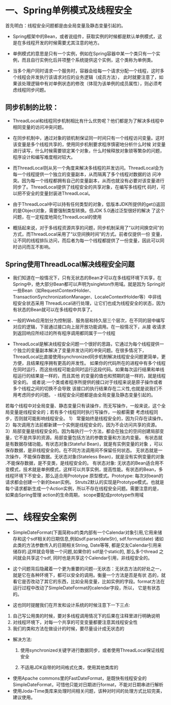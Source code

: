 # 一、Spring单例模式及线程安全

首先明白：线程安全问题都是由全局变量及静态变量引起的。  

- Spring框架中的Bean，或者说组件，获取实例的时候都是默认单例模式，这是在多线程开发的时候需要尤其注意的地方。

- 单例模式的意思是只有一个实例，例如在Spring容器中某一个类只有一个实例，而且自行实例化后并项整个系统提供这个实例，这个类称为单例类。

- 当多个用户同时请求一个服务时，容器会给每一个请求分配一个线程，这时多个线程会并发执行该请求对应的业务逻辑（成员方法），
此时就要注意了，如果该处理逻辑中有对单例状态的修改（体现为该单例的成员属性），则必须考虑线程同步问题。

## 同步机制的比较：

- ThreadLocal和线程同步机制相比有什么优势呢？他们都是为了解决多线程中相同变量的访问冲突问题。

- 在同步机制中，通过对象的锁机制保证同一时间只有一个线程访问变量。这时该变量是多个线程共享的，使用同步机制要求程序慎密地分析什么时候
对变量进行读写，什么时候需要锁定某个对象，什么时候释放对象锁等繁杂的问题，程序设计和编写难度相对较大。 

 

- 而ThreadLocal则从另一个角度来解决多线程的并发访问。ThreadLocal会为每一个线程提供一个独立的变量副本，从而隔离了多个线程对数据的访
问冲突。因为每一个线程都拥有自己的变量副本，从而也就没有必要对该变量进行同步了。ThreadLocal提供了线程安全的共享对象，在编写多线程代
码时，可以把不安全的变量封装进ThreadLocal。 

 

- 由于ThreadLocal中可以持有任何类型的对象，低版本JDK所提供的get()返回的是Object对象，需要强制类型转换。但JDK 5.0通过泛型很好的解决
了这个问题，在一定程度地简化ThreadLocal的使用

- 概括起来说，对于多线程资源共享的问题，同步机制采用了“以时间换空间”的方式，而ThreadLocal采用了“以空间换时间”的方式。前者仅提供一份
变量，让不同的线程排队访问，而后者为每一个线程都提供了一份变量，因此可以同时访问而互不影响。 

 

## Spring使用ThreadLocal解决线程安全问题 

 

-  我们知道在一般情况下，只有无状态的Bean才可以在多线程环境下共享，在Spring中，绝大部分Bean都可以声明为singleton作用域。就是因为
Spring对一些Bean（如RequestContextHolder、TransactionSynchronizationManager、LocaleContextHolder等）中非线程安全状态采用
ThreadLocal进行处理，让它们也成为线程安全的状态，因为有状态的Bean就可以在多线程中共享了。

 

-  一般的Web应用划分为控制层、服务层和持久层三个层次，在不同的层中编写对应的逻辑，下层通过接口向上层开放功能调用。在一般情况下，从接
收请求到返回响应所经过的所有程序调用都同属于一个线程


-  ThreadLocal是解决线程安全问题一个很好的思路，它通过为每个线程提供一个独立的变量副本解决了变量并发访问的冲突问题。在很多情况下，
ThreadLocal比直接使用synchronized同步机制解决线程安全问题更简单，更方便，且结果程序拥有更高的并发性。 
如果你的代码所在的进程中有多个线程在同时运行，而这些线程可能会同时运行这段代码。如果每次运行结果和单线程运行的结果是一样的，而且其他
的变量的值也和预期的是一样的，就是线程安全的。 或者说:一个类或者程序所提供的接口对于线程来说是原子操作或者多个线程之间的切换不会导致
该接口的执行结果存在二义性,也就是说我们不用考虑同步的问题。 - 线程安全问题都是由全局变量及静态变量引起的。  


 若每个线程中对全局变量、静态变量只有读操作，而无写操作，一般来说，这个全局变量是线程安全的；若有多个线程同时执行写操作，一般都需要
 考虑线程同步，否则就可能影响线程安全。
 1） 常量始终是线程安全的，因为只存在读操作。 
 2）每次调用方法前都新建一个实例是线程安全的，因为不会访问共享的资源。
 3）局部变量是线程安全的。因为每执行一个方法，都会在独立的空间创建局部变量，它不是共享的资源。局部变量包括方法的参数变量和方法内变量。
 有状态就是有数据存储功能。有状态对象(Stateful Bean)，就是有实例变量的对象  ，可以保存数据，是非线程安全的。在不同方法调用间不保留任何状态。
 无状态就是一次操作，不能保存数据。无状态对象(Stateless Bean)，就是没有实例变量的对象  .不能保存数据，是不变类，是线程安全的。
 有状态对象:
 无状态的Bean适合用不变模式，技术就是单例模式，这样可以共享实例，提高性能。有状态的Bean，多线程环境下不安全，那么适合用Prototype
 原型模式。Prototype: 每次对bean的请求都会创建一个新的bean实例。
 Struts2默认的实现是Prototype模式。也就是每个请求都新生成一个Action实例，所以不存在线程安全问题。需要注意的是，如果由Spring管理
 action的生命周期， scope要配成prototype作用域

# 二、线程安全案例
-  SimpleDateFormat(下面简称sdf)类内部有一个Calendar对象引用,它用来储存和这个sdf相关的日期信息,例如sdf.parse(dateStr), 
sdf.format(date) 诸如此类的方法参数传入的日期相关String, Date等等, 都是交友Calendar引用来储存的.这样就会导致一个问题,如果你的
sdf是个static的, 那么多个thread 之间就会共享这个sdf, 同时也是共享这个Calendar引用，非线程安全的。


-  这个问题背后隐藏着一个更为重要的问题--无状态：无状态方法的好处之一，就是它在各种环境下，都可以安全的调用。衡量一个方法是否是有状
态的，就看它是否改动了其它的东西，比如全局变量，比如实例的字段。format方法在运行过程中改动了SimpleDateFormat的calendar字段，所以，
它是有状态的。

-  这也同时提醒我们在开发和设计系统的时候注意下一下三点:
  1. 自己写公用类的时候，要对多线程调用情况下的后果在注释里进行明确说明
  2. 对线程环境下，对每一个共享的可变变量都要注意其线程安全性
  3. 我们的类和方法在做设计的时候，要尽量设计成无状态的
+ 解决方法:

    1. 使用synchronized关键字进行数据同步，或者使用ThreadLocal保证线程安全

    2. 不适用JDK自带的时间格式化类，使用其他类库的

-  使用Apache commons里的FastDateFormat，是既快有线程安全的SimpleDateFormat，可惜他只能对日期进行format，不能对日期串进行解析
-  使用Joda-Time类库来处理时间相关问题，该种对时间的处理方式比较完美，建议使用。